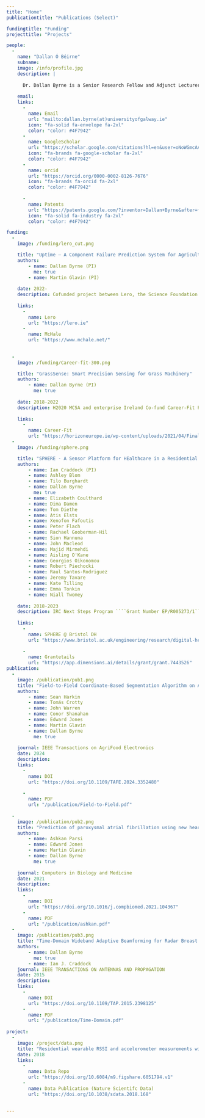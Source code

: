 ```yaml
---
title: "Home"
publicationtitle: "Publications (Select)"

fundingtitle: "Funding"
projecttitle: "Projects"

people: 
  - 
    name: "Dallan Ó Béirne"
    subname: 
    image: /info/profile.jpg
    description: |
   
      Dr. Dallan Byrne is a Senior Research Fellow and Adjunct Lecturer at the <a href="https://www.universityofgalway.ie/science-engineering/"  role="button" target="_blank">University of Galway</a> in Ireland. He co-leads the Applied Agricultural Mechatronics group, specializing in Agricultural Machinery Sensing. Dr. Byrne has collaborated with industry partners throughout his career, with research experience in radar imaging, Bayesian machine-learning and biomedical imaging using microwave and radar technologies.
      
    email: 
    links: 
      -
        name: Email
        url: "mailto:dallan.byrne(at)universityofgalway.ie"
        icon: "fa-solid fa-envelope fa-2xl"
        color: "color: #4F7942"
      -
        name: GoogleScholar
        url: "https://scholar.google.com/citations?hl=en&user=oNoWGmcAAAAJ&view_op=list_works"
        icon: "fa-brands fa-google-scholar fa-2xl"
        color: "color: #4F7942"
      -
        name: orcid
        url: "https://orcid.org/0000-0002-8126-7676"
        icon: "fa-brands fa-orcid fa-2xl"
        color: "color: #4F7942"
        
      -
        name: Patents
        url: "https://patents.google.com/?inventor=Dallan+Byrne&after=filing:20100101&num=100&oq=inventor:(Dallan+Byrne)+after:filing:20100101"
        icon: "fa-solid fa-industry fa-2xl"
        color: "color: #4F7942"

funding:
  - 
    image: /funding/lero_cut.png

    title: "Uptime – A Component Failure Prediction System for Agricultural Machinery"
    authors:
        - name: Dallan Byrne (PI)
          me: true
        - name: Martin Glavin (PI)
        
    date: 2022-
    description: Cofunded project between Lero, the Science Foundation Ireland Research Centre for Software, and McHale Engineering. ````Grant Number 13/RC/2094_P2````.
    
    links:
      -
        name: Lero
        url: "https://lero.ie"
      -
        name: McHale
        url: "https://www.mchale.net/"
        
        
  - 
    image: /funding/Career-fit-300.png

    title: "GrassSense: Smart Precision Sensing for Grass Machinery"
    authors:
        - name: Dallan Byrne (PI)
          me: true
          
    date: 2018-2022
    description: H2020 MCSA and enterprise Ireland Co-fund Career-Fit Program Fellowship. ````Grant Number MF-2018-0202````.
    
    links:
      -
        name: Career-Fit
        url: "https://horizoneurope.ie/wp-content/uploads/2021/04/Final-Case-Study-2-2.pdf"
  - 
    image: /funding/sphere.png

    title: "SPHERE - A Sensor Platform for HEalthcare in a Residential Environment (IRC Next Steps)"
    authors:
        - name: Ian Craddock (PI)
        - name: Ashley Blom
        - name: Tilo Burghardt
        - name: Dallan Byrne
          me: true
        - name: Elizabeth Coulthard
        - name: Dima Damen
        - name: Tom Diethe
        - name: Atis Elsts
        - name: Xenofon Fafoutis
        - name: Peter Flach
        - name: Rachael Gooberman-Hil
        - name: Sion Hannuna
        - name: John Macleod
        - name: Majid Mirmehdi
        - name: Aisling O'Kane
        - name: Georgios Oikonomou
        - name: Robert Piechocki
        - name: Raul Santos-Rodriguez
        - name: Jeremy Tavare
        - name: Kate Tilling
        - name: Emma Tonkin
        - name: Niall Twomey
          
    date: 2018-2023
    description: IRC Next Steps Program ````Grant Number EP/R005273/1````.
    
    links:
      -
        name: SPHERE @ Bristol DH
        url: "https://www.bristol.ac.uk/engineering/research/digital-health/research/sphere/"
        
      -
        name: Grantetails
        url: "https://app.dimensions.ai/details/grant/grant.7443526"
publication:
  - 
    image: /publication/pub1.png
    title: "Field-to-Field Coordinate-Based Segmentation Algorithm on Agricultural Harvest Implements"
    authors:
        - name: Sean Harkin
        - name: Tomás Crotty
        - name: John Warren
        - name: Conor Shanahan
        - name: Edward Jones
        - name: Martin Glavin
        - name: Dallan Byrne
          me: true
        
    journal: IEEE Transactions on AgriFood Electronics
    date: 2024
    description: 
    links:
      -
        name: DOI
        url: "https://doi.org/10.1109/TAFE.2024.3352480"
        
      -
        name: PDF
        url: "/publication/Field-to-Field.pdf"
        
  - 
    image: /publication/pub2.png
    title: "Prediction of paroxysmal atrial fibrillation using new heart rate variability features"
    authors:
        - name: Ashkan Parsi
        - name: Edward Jones
        - name: Martin Glavin
        - name: Dallan Byrne
          me: true
        
    journal: Computers in Biology and Medicine
    date: 2021
    description: 
    links:
      -
        name: DOI
        url: "https://doi.org/10.1016/j.compbiomed.2021.104367"
      -
        name: PDF
        url: "/publication/ashkan.pdf"
  - 
    image: /publication/pub3.png
    title: "Time-Domain Wideband Adaptive Beamforming for Radar Breast Imaging"
    authors:
        - name: Dallan Byrne
          me: true
        - name: Ian J. Craddock
    journal: IEEE TRANSACTIONS ON ANTENNAS AND PROPAGATION
    date: 2015
    description: 
    links:
      -
        name: DOI
        url: "https://doi.org/10.1109/TAP.2015.2398125"
      -
        name: PDF
        url: "/publication/Time-Domain.pdf"
        
project:
  - 
    image: /project/data.png
    title: "Residential wearable RSSI and accelerometer measurements with detailed location annotations"
    date: 2018
    links:
      -
        name: Data Repo
        url: "https://doi.org/10.6084/m9.figshare.6051794.v1"
      -
        name: Data Publication (Nature Scientifc Data)
        url: "https://doi.org/10.1038/sdata.2018.168"
  

---
```



